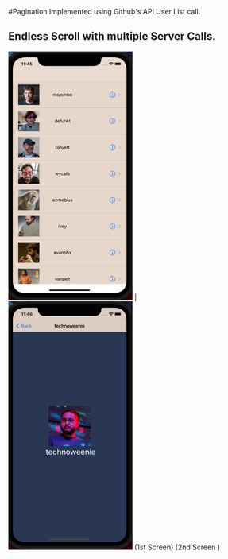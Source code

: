 #Pagination Implemented using Github's API User List call.
## Endless Scroll with multiple Server Calls.

<img src="Documentation/Screen1.png" width="250" height="500">  | <img src="Documentation/Screen2.png" width="250" height="500"> 
(1st Screen)                                                          (2nd Screen )
